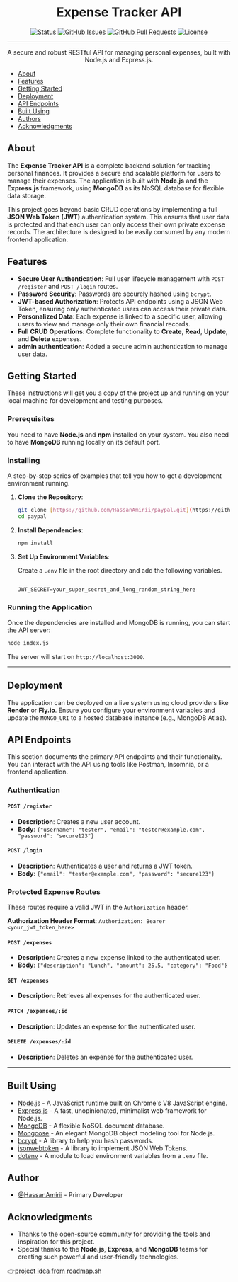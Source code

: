 <h1 align="center">Expense Tracker API</h1>

<div align="center">

[![Status](https://img.shields.io/badge/status-active-success.svg)](https://github.com/HassanAmirii/paypal)
[![GitHub Issues](https://img.shields.io/github/issues/HassanAmirii/paypal.svg)](https://github.com/HassanAmirii/paypal/issues)
[![GitHub Pull Requests](https://img.shields.io/github/issues-pr/HassanAmirii/paypal.svg)](https://github.com/HassanAmirii/paypal/pulls)
[![License](https://img.shields.io/badge/license-MIT-blue.svg)](/LICENSE)

</div>

---

<p align="center">
  A secure and robust RESTful API for managing personal expenses, built with Node.js and Express.js.
  <br>
</p>

- [About](#about)
- [Features](#features)
- [Getting Started](#getting_started)
- [Deployment](#deployment)
- [API Endpoints](#api-endpoints)
- [Built Using](#built_using)
- [Authors](#authors)
- [Acknowledgments](#acknowledgement)

## About <a name="about"></a>

The **Expense Tracker API** is a complete backend solution for tracking personal finances. It provides a secure and scalable platform for users to manage their expenses. The application is built with **Node.js** and the **Express.js** framework, using **MongoDB** as its NoSQL database for flexible data storage.

This project goes beyond basic CRUD operations by implementing a full **JSON Web Token (JWT)** authentication system. This ensures that user data is protected and that each user can only access their own private expense records. The architecture is designed to be easily consumed by any modern frontend application.

## Features <a name="features"></a>

- **Secure User Authentication**: Full user lifecycle management with `POST /register` and `POST /login` routes.
- **Password Security**: Passwords are securely hashed using `bcrypt`.
- **JWT-based Authorization**: Protects API endpoints using a JSON Web Token, ensuring only authenticated users can access their private data.
- **Personalized Data**: Each expense is linked to a specific user, allowing users to view and manage only their own financial records.
- **Full CRUD Operations**: Complete functionality to **Create**, **Read**, **Update**, and **Delete** expenses.
- **admin authentication**: Added a secure admin authentication to manage user data.

## Getting Started <a name="getting_started"></a>

These instructions will get you a copy of the project up and running on your local machine for development and testing purposes.

### Prerequisites

You need to have **Node.js** and **npm** installed on your system.
You also need to have **MongoDB** running locally on its default port.

### Installing

A step-by-step series of examples that tell you how to get a development environment running.

1.  **Clone the Repository**:

    ```bash
    git clone [https://github.com/HassanAmirii/paypal.git](https://github.com/HassanAmirii/paypal.git)
    cd paypal
    ```

2.  **Install Dependencies**:

    ```bash
    npm install
    ```

3.  **Set Up Environment Variables**:

    Create a `.env` file in the root directory and add the following variables.

    ```

    JWT_SECRET=your_super_secret_and_long_random_string_here
    ```

### Running the Application

Once the dependencies are installed and MongoDB is running, you can start the API server:

```bash
node index.js
```

The server will start on `http://localhost:3000`.

---

## Deployment <a name="deployment"></a>

The application can be deployed on a live system using cloud providers like **Render** or **Fly.io**. Ensure you configure your environment variables and update the `MONGO_URI` to a hosted database instance (e.g., MongoDB Atlas).

## API Endpoints

This section documents the primary API endpoints and their functionality. You can interact with the API using tools like Postman, Insomnia, or a frontend application.

### Authentication

#### `POST /register`

- **Description**: Creates a new user account.
- **Body**: `{"username": "tester", "email": "tester@example.com", "password": "secure123"}`

#### `POST /login`

- **Description**: Authenticates a user and returns a JWT token.
- **Body**: `{"email": "tester@example.com", "password": "secure123"}`

### Protected Expense Routes

These routes require a valid JWT in the `Authorization` header.

**Authorization Header Format**: `Authorization: Bearer <your_jwt_token_here>`

#### `POST /expenses`

- **Description**: Creates a new expense linked to the authenticated user.
- **Body**: `{"description": "Lunch", "amount": 25.5, "category": "Food"}`

#### `GET /expenses`

- **Description**: Retrieves all expenses for the authenticated user.

#### `PATCH /expenses/:id`

- **Description**: Updates an expense for the authenticated user.

#### `DELETE /expenses/:id`

- **Description**: Deletes an expense for the authenticated user.

---

## Built Using <a name="built_using"></a>

- [Node.js](https://nodejs.org/en/) - A JavaScript runtime built on Chrome's V8 JavaScript engine.
- [Express.js](https://expressjs.com/) - A fast, unopinionated, minimalist web framework for Node.js.
- [MongoDB](https://www.mongodb.com/) - A flexible NoSQL document database.
- [Mongoose](https://mongoosejs.com/) - An elegant MongoDB object modeling tool for Node.js.
- [bcrypt](https://www.npmjs.com/package/bcrypt) - A library to help you hash passwords.
- [jsonwebtoken](https://www.npmjs.com/package/jsonwebtoken) - A library to implement JSON Web Tokens.
- [dotenv](https://www.npmjs.com/package/dotenv) - A module to load environment variables from a `.env` file.

## Author <a name="authors"></a>

- [@HassanAmirii](https://github.com/HassanAmirii) - Primary Developer

## Acknowledgments <a name="acknowledgement"></a>

- Thanks to the open-source community for providing the tools and inspiration for this project.
- Special thanks to the **Node.js**, **Express**, and **MongoDB** teams for creating such powerful and user-friendly technologies.

👉[project idea from roadmap.sh](https://roadmap.sh/projects/expense-tracker-api)
